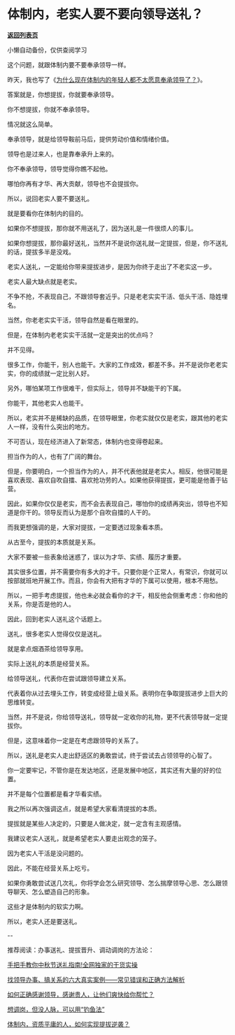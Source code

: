 # 体制内，老实人要不要向领导送礼？

[**返回列表页**](/gzh/费曼的小茶馆)

小懒自动备份，仅供查阅学习

这个问题，就跟体制内要不要奉承领导一样。  

昨天，我也写了《[为什么现在体制内的年轻人都不太愿意奉承领导了？](http://mp.weixin.qq.com/s?__biz=Mzk0MzcyOTA5Ng==&mid=2247487985&idx=1&sn=a63810fcbb4646ec2d1fdb9c4b03407c&chksm=c32e2156f459a84027b8f2d40922b4c46cfe26a8cd76ac95b58627829d92bb4c9c0d98dd0e0e&scene=21#wechat_redirect)》。

答案就是，你想提拔，你就要奉承领导。  

你不想提拔，你就不奉承领导。

情况就这么简单。  

奉承领导，就是给领导鞍前马后，提供劳动价值和情绪价值。  

领导也是过来人，也是靠奉承升上来的。

你不奉承领导，领导觉得你瞧不起他。  

哪怕你再有才华、再大贡献，领导也不会提拔你。

所以，说回老实人要不要送礼。

就是要看你在体制内的目的。  

如果你不想提拔，那你就不用送礼了，因为送礼是一件很烦人的事儿。

如果你想提拔，那你最好送礼，当然并不是说你送礼就一定提拔，但是，你不送礼的话，提拔多半是没戏。  

老实人送礼，一定能给你带来提拔进步，是因为你终于走出了不老实这一步。

老实人最大缺点就是老实。  

不争不抢，不表现自己，不跟领导套近乎。只是老老实实干活、低头干活、隐姓埋名。

当然，你老老实实干活，领导自然是看在眼里的。  

但是，在体制内老老实实干活就一定是突出的优点吗？  

并不见得。

很多工作，你能干，别人也能干。大家的工作成效，都差不多。并不是说你老老实实，你的成绩就一定比别人好。

另外，哪怕某项工作很难干，但实际上，领导并不缺能干的下属。  

你能干，其他老实人也能干。

所以，老实并不是稀缺的品质，在领导眼里，你老实就仅仅是老实，跟其他的老实人一样，没有什么突出的地方。  

不可否认，现在经济进入了新常态，体制内也变得卷起来。  

担当作为的人，也有了广阔的舞台。  

但是，你要明白，一个担当作为的人，并不代表他就是老实人。相反，他很可能是喜欢表现、喜欢自吹自擂、喜欢抢功劳的人。如果他获得提拔，更可能是他善于钻营。

因此，如果你仅仅是老实，而不会去表现自己，哪怕你的成绩再突出，领导也不知道是你干的。领导反而认为是那个自吹自擂的人干的。  

而我更想强调的是，大家对提拔，一定要透过现象看本质。  

从古至今，提拔的本质就是关系。  

大家不要被一些表象给迷惑了，误以为才华、实绩、履历才重要。

其实很多位置，并不需要你有多大的才干。只要你是个正常人，有常识，你就可以按部就班地开展工作。而且，你会有大把有才华的下属可以使用，根本不用愁。

所以，一把手考虑提拔，他也未必就会看你的才干，相反他会侧重考虑：你和他的关系，你是否是他的人。

因此，回到老实人送礼这个话题上。

送礼，很多老实人觉得仅仅是送礼。

就是拿点烟酒茶给领导享用。

实际上送礼的本质是经营关系。

给领导送礼，代表你在尝试跟领导建立关系。

代表着你从过去埋头工作，转变成经营上级关系。表明你在争取提拔进步上巨大的思维转变。

当然，并不是说，你给领导送礼，领导就一定收你的礼物，更不代表领导就一定提拔你。

但是，这意味着你一定是在考虑跟领导的关系了。  

所以，送礼是老实人走出舒适区的勇敢尝试，终于尝试去占领领导的心智了。

你一定要牢记，不管你是在发达地区，还是发展中地区，其实还有大量的好的位置。  

并不是每个位置都是看才华看实绩。  

我之所以再次强调这点，就是希望大家看清提拔的本质。  

提拔就是某些人决定的，只要是人做决定，就一定含有主观感情。  

我建议老实人送礼，就是希望老实人要走出观念的笼子。

因为老实人干活是没问题的。  

因此，不能在经营关系上吃亏。

如果你勇敢尝试送几次礼，你将学会怎么研究领导、怎么揣摩领导心思、怎么跟领导聊天、怎么塑造自己的形象。  

这些才是体制内的软实力啊。

所以，老实人还是要送礼。

\--  

推荐阅读：办事送礼、提拔晋升、调动调岗的方法论：

[手把手教你中秋节送礼指南!全网独家的干货实操](http://mp.weixin.qq.com/s?__biz=Mzk0MzcyOTA5Ng==&mid=2247487893&idx=2&sn=87b05c5beccab1908b05aa96c4f016f7&chksm=c32e2132f459a8245d3c001c9e9dc78a7ad7aeae1ed5cd8934570ab545b3b4c802a5fcf49b71&scene=21#wechat_redirect)  

[找领导办事、搞关系的六大真实案例——常见错误和正确方法解析](http://mp.weixin.qq.com/s?__biz=Mzk0MzcyOTA5Ng==&mid=2247487932&idx=2&sn=49f44bd0a9ce5c3abd4fde278f6fe7d4&chksm=c32e211bf459a80dcbb8a1f8caf858219dc3d8d1105054e0a27ac8380b907e32b12b6e63031f&scene=21#wechat_redirect)  

[如何正确感谢领导，感谢贵人，让他们爽快给你帮忙？](http://mp.weixin.qq.com/s?__biz=Mzk0MzcyOTA5Ng==&mid=2247487860&idx=2&sn=78eef448e1e59e26e960dfb34c46a6b9&chksm=c32e21d3f459a8c598c43f2491e1a1b683024cf9861b15a74f871f28104cb394840a37dce5d7&scene=21#wechat_redirect)  

[想调岗，但没人脉，可以用“钓鱼法”](http://mp.weixin.qq.com/s?__biz=Mzk0MzcyOTA5Ng==&mid=2247487787&idx=1&sn=64130f9297a13aaf067406382498fd61&chksm=c32e218cf459a89a384ed72212f3e7b5c1a008fb9e87cca719a53a8c8d6bc5ac62568985fd94&scene=21#wechat_redirect)  

[体制内，资质平庸的人，如何实现提拔逆袭？](http://mp.weixin.qq.com/s?__biz=Mzk0MzcyOTA5Ng==&mid=2247487720&idx=1&sn=3c99cfe2fb061fc5b07dba6d411d7213&chksm=c32e204ff459a959ca40de27d1fd87b5b3172aaaa7bfaadebf248a92b610afdf3c1bf10e01c0&scene=21#wechat_redirect)

